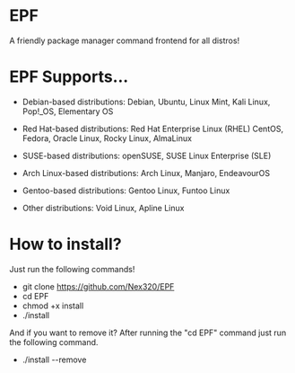 # EPF
A friendly package manager command frontend for all distros!

# EPF Supports...
- Debian-based distributions:
        Debian,
        Ubuntu,
        Linux Mint,
        Kali Linux,
        Pop!_OS,
        Elementary OS

- Red Hat-based distributions:
        Red Hat Enterprise Linux (RHEL)
        CentOS,
        Fedora,
        Oracle Linux,
        Rocky Linux,
        AlmaLinux
        
- SUSE-based distributions:
        openSUSE,
        SUSE Linux Enterprise (SLE)
        
- Arch Linux-based distributions:
        Arch Linux,
        Manjaro,
        EndeavourOS
        
- Gentoo-based distributions:
        Gentoo Linux,
        Funtoo Linux

- Other distributions:
        Void Linux,
        Apline Linux
        
# How to install?
Just run the following commands!

- git clone https://github.com/Nex320/EPF
- cd EPF
- chmod +x install
- ./install

And if you want to remove it? After running the "cd EPF" command just run the following command.
- ./install --remove
